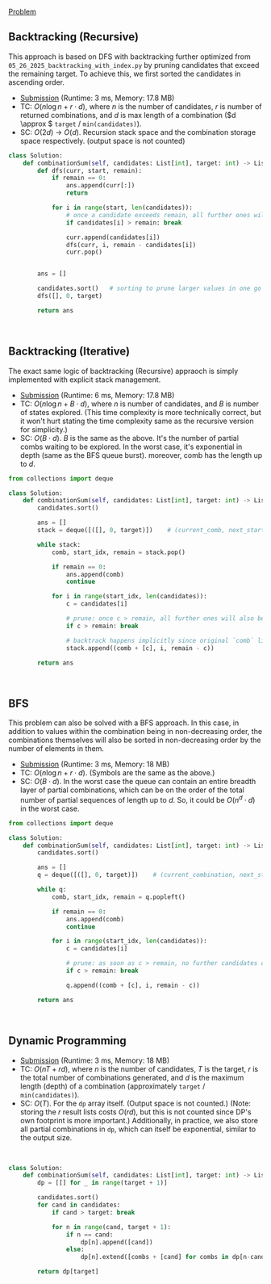 [Problem](https://leetcode.com/problems/combination-sum/)

## Backtracking (Recursive)

This approach is based on DFS with backtracking further optimized from `05_26_2025_backtracking_with_index.py` by pruning candidates that exceed the remaining target. To achieve this, we first sorted the candidates in ascending order.

- [Submission](https://leetcode.com/problems/combination-sum/submissions/1645534487/) (Runtime: 3 ms, Memory: 17.8 MB)
- TC: $O(n \log n + r \cdot d)$, where $n$ is the number of candidates, $r$ is number of returned combinations, and $d$ is max length of a combination ($d \approx $ `target` / `min(candidates)`).
- SC: $O(2d)$ -> $O(d)$. Recursion stack space and the combination storage space respectively. (output space is not counted)

```python
class Solution:
    def combinationSum(self, candidates: List[int], target: int) -> List[List[int]]:
        def dfs(curr, start, remain):
            if remain == 0:
                ans.append(curr[:])
                return

            for i in range(start, len(candidates)):
                # once a candidate exceeds remain, all further ones will too—break to prune
                if candidates[i] > remain: break

                curr.append(candidates[i])
                dfs(curr, i, remain - candidates[i])
                curr.pop()


        ans = []

        candidates.sort()   # sorting to prune larger values in one go
        dfs([], 0, target)

        return ans

```
<br>

## Backtracking (Iterative)

The exact same logic of backtracking (Recursive) appraoch is simply implemented with explicit stack management.

- [Submission](https://leetcode.com/problems/combination-sum/submissions/1645539231/) (Runtime: 6 ms, Memory: 17.8 MB)
- TC: $O(n \log n + B \cdot d)$, where $n$ is number of candidates, and $B$ is number of states explored. (This time complexity is more technically correct, but it won't hurt stating the time complexity same as the recursive version for simplicity.)
- SC: $O(B \cdot d)$. $B$ is the same as the above. It's the number of partial combs waiting to be explored. In the worst case, it's exponential in depth (same as the BFS queue burst). moreover, comb has the length up to $d$.

```python
from collections import deque

class Solution:
    def combinationSum(self, candidates: List[int], target: int) -> List[List[int]]:
        candidates.sort()

        ans = []
        stack = deque([([], 0, target)])    # (current_comb, next_start_idx, remaining_sum)

        while stack:
            comb, start_idx, remain = stack.pop()

            if remain == 0:
                ans.append(comb)
                continue

            for i in range(start_idx, len(candidates)):
                c = candidates[i]

                # prune: once c > remain, all further ones will also be too big
                if c > remain: break

                # backtrack happens implicitly since original `comb` list is unchanged
                stack.append((comb + [c], i, remain - c))

        return ans

```
<br>


## BFS

This problem can also be solved with a BFS approach. In this case, in addition to values within the combination being in non-decreasing order, the combinations themselves will also be sorted in non-decreasing order by the number of elements in them.

- [Submission](https://leetcode.com/problems/combination-sum/submissions/1645546410/) (Runtime: 3 ms, Memory: 18 MB)
- TC: $O(n \log n + r \cdot d)$. (Symbols are the same as the above.)
- SC: $O(B \cdot d)$. In the worst case the queue can contain an entire breadth layer of partial combinations, which can be on the order of the total number of partial sequences of length up to $d$. So, it could be $O(n^d \cdot d)$ in the worst case.

```python
from collections import deque

class Solution:
    def combinationSum(self, candidates: List[int], target: int) -> List[List[int]]:
        candidates.sort()

        ans = []
        q = deque([([], 0, target)])    # (current_combination, next_start_idx, remaining_sum)

        while q:
            comb, start_idx, remain = q.popleft()

            if remain == 0:
                ans.append(comb)
                continue

            for i in range(start_idx, len(candidates)):
                c = candidates[i]

                # prune: as soon as c > remain, no further candidates can fit
                if c > remain: break

                q.append((comb + [c], i, remain - c))

        return ans

```
<br>


## Dynamic Programming

- [Submission](https://leetcode.com/problems/combination-sum/submissions/1645549138/) (Runtime: 3 ms, Memory: 18 MB)
- TC: $O(nT + rd)$, where $n$ is the number of candidates, $T$ is the target, $r$ is the total number of combinations generated, and $d$ is the maximum length (depth) of a combination (approximately `target` / `min(candidates)`).
- SC: $O(T)$. For the `dp` array itself. (Output space is not counted.) (Note: storing the $r$ result lists costs $O(rd)$, but this is not counted since DP's own footprint is more important.) Additionally, in practice, we also store all partial combinations in `dp`, which can itself be exponential, similar to the output size.
<br>

```python
class Solution:
    def combinationSum(self, candidates: List[int], target: int) -> List[List[int]]:
        dp = [[] for _ in range(target + 1)]

        candidates.sort()
        for cand in candidates:
            if cand > target: break

            for n in range(cand, target + 1):
                if n == cand:
                    dp[n].append([cand])
                else:
                    dp[n].extend([combs + [cand] for combs in dp[n-cand]])

        return dp[target]

```
